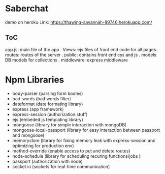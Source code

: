 # Saberchat

demo on heroku
Link: https://thawing-savannah-89746.herokuapp.com/

ToC
-----------------------------------------
app.js: main file of the app
.
Views: ejs files of front end code for all pages
.
routes: routes of the server
.
public: contains front end css and js
.
models: DB models for collections
.
middleware: express middleware


Npm Libraries
===================================
- body-parser (parsing form bodies)
- bad-words (bad words filter)
- dateformat (date formating library)
- express (app framework)
- express-session (authorization stuff)
- ejs (embeded js templating library)
- mongoose (library for simple interaction with mongoDB)
- mongoose-local-passport (library for easy interaction between passport and mongoose)
- memorystore (library for fixing memory leak with express-session and optimizing for production env)
- method-override (enable access to put and delete routes)
- node-schedule (library for scheduling recuring functions/jobs )
- passport (authorization with node)
- socket.io (sockets for real-time communication)

